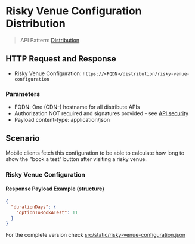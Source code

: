 # Risky Venue Configuration Distribution

> API Pattern: [Distribution](../../../api-patterns.md#distribution)

## HTTP Request and Response

- Risky Venue Configuration: ```https://<FQDN>/distribution/risky-venue-configuration```

### Parameters

- FQDN: One (CDN-) hostname for all distribute APIs
- Authorization NOT required and signatures provided - see [API security](../../../api-security.md)
- Payload content-type: application/json

## Scenario
Mobile clients fetch this configuration to be able to calculate how long to show the "book a test" button after visiting a risky venue.

### Risky Venue Configuration
#### Response Payload Example (structure)

```json
{
  "durationDays": {
    "optionToBookATest": 11
  }
}
```

For the complete version check [src/static/risky-venue-configuration.json](../../../../../src/static/risky-venue-configuration.json)
